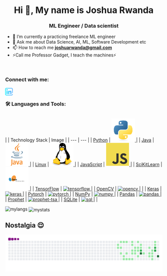 <h1 align="center">Hi 👋, My name is Joshua Rwanda</h1>
<h3 align="center"> ML Engineer / Data scientist </h3>

- 🌱 I’m currently a practicing freelance ML engineer
- 💬 Ask me about Data Science, AI, ML, Software Development etc
- 📫 How to reach me **joshuarwanda@gmail.com**
- ⚡Call me Professor Gadget, I teach the machines⚡

</br>

<h3 align="left">Connect with me:</h3>
<p align="left">
<a href="https://www.linkedin.com/in/joshua-rwanda-a902b51a6/">
  <img align="left" alt="mylinkedin" height="24px" src="https://raw.githubusercontent.com/shaqdeff/shaqdeff/main/linkedin.png" />
 </a>
</br>

<h3 align="left">🛠 Languages and Tools:</h3>

| | |
| --- | --- |
|
| Technology Stack | Image |
| --- | --- |
| [Python](https://www.python.org) | <a href="https://www.python.org" target="_blank"> <img src="https://raw.githubusercontent.com/devicons/devicon/master/icons/python/python-original.svg" alt="python" width="75" height="75"/> </a> |
| [Java](https://docs.oracle.com/javase/8/docs/api/) | <a href="https://docs.oracle.com/javase/8/docs/api/" target="_blank"> <img src="https://raw.githubusercontent.com/github/explore/master/topics/java/java.png" alt="java" width="75" height="75"/> </a> |
| [Linux](https://www.linux.org/) | <a href="https://www.linux.org/" target="_blank"> <img src="https://raw.githubusercontent.com/devicons/devicon/master/icons/linux/linux-original.svg" alt="linux" width="75" height="75"/> </a> |
| [JavaScript](https://developer.mozilla.org/en-US/docs/Web/JavaScript) | <a href="https://developer.mozilla.org/en-US/docs/Web/JavaScript" target="_blank"> <img src="https://raw.githubusercontent.com/devicons/devicon/master/icons/javascript/javascript-original.svg" alt="javascript" width="75" height="75"/> </a> |
| [SciKitLearn](https://scikit-learn.org/stable/) | <a href="https://scikit-learn.org/stable/" target="_blank"> <img src="https://raw.githubusercontent.com/scikit-learn/scikit-learn/master/doc/logos/scikit-learn-logo.svg" alt="scikitlearn" width="75" height="75"/> </a> |
| [TensorFlow](https://www.tensorflow.org/) | <a href="https://www.tensorflow.org/" target="_blank"> <img src="https://www.gstatic.com/devrel-devsite/prod/v4adef427db21a4cd79f489fce8da23c25ef3f53705a17ddcb0611ee166b2e610/tensorflow/images/lockup.svg" alt="tensorflow" width="75" height="75"/> </a> |
| [OpenCV](https://opencv.org/) | <a href="https://opencv.org/" target="_blank"> <img src="https://raw.githubusercontent.com/opencv/opencv/master/doc/opencv-logo.png" alt="opencv" width="75" height="75"/> </a> |
|
| [Keras](https://keras.io/) | <a href="https://keras.io/" target="_blank"> <img src="https://keras.io/img/logo-small.png" alt="keras" width="75" height="75"/> </a> |
| [Pytorch](https://pytorch.org/) | <a href="https://pytorch.org/" target="_blank"> <img src="https://raw.githubusercontent.com/pytorch/pytorch/master/docs/source/_static/img/pytorch-logo-dark.png" alt="pytorch" width="75" height="75"/> </a> |
| [NumPy](https://numpy.org/) | <a href="https://numpy.org/" target="_blank"> <img src="https://numpy.org/doc/stable/_static/numpylogo.svg" alt="numpy" width="75" height="75"/> </a> |
| [Pandas](https://pandas.pydata.org/docs/) | <a href="https://pandas.pydata.org/docs/" target="_blank"> <img src="https://pandas.pydata.org/docs/_static/pandas.svg" alt="pandas" width="75" height="75"/> </a> |
| [Prophet](https://facebook.github.io/prophet/docs/quick_start.html) | <a href="https://facebook.github.io/prophet/docs/quick_start.html" target="_blank"> <img src="https://facebook.github.io/prophet/static/wordmark.svg" alt="prophet-tsa" width="75" height="75"/> </a> |
| [SQLite](https://www.sqlite.org/index.html) | <a href="https://www.sqlite.org/index.html" target="_blank"> <img src="https://www.sqlite.org/images/sqlite370_banner.gif" alt="sql" width="75" height="75"/> </a> |
|

<p><img align="left" src="https://github-readme-stats.vercel.app/api/top-langs?username=R3TR0Quan&show_icons=true&locale=en&layout=compact" alt="mylangs" /></p>

<p>&nbsp;<img align="center" src="https://github-readme-stats.vercel.app/api?username=R3TR0Quan&show_icons=true&locale=en" alt="mystats" /></p>

## Nostalgia :relieved:
![snake](https://github.com/R3TR0Quan/R3TR0Quan/blob/main/dist/github-contribution-grid-snake.gif)